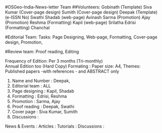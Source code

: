 #OSGeo-India-News-letter Team
##Volunteers:
Gobinath	 (Template)
Siva Kumar	 (Cover-page design)
Sumith	 (Cover-page design)
Deepak	 (Template) (e-ISSN No)
Swathi
Shadab	 (web-page)
Avinash
Sarma	 (Promotion)
Ajay	 (Promotion)
Reshma	 (Formatting)
Kapil      (web-page) 
Srilatha
Edrisi	 (Formatting)
Chanchal	

#Editorial Team:
Tasks:	Page Designing, Web-page, Formatting, Cover-page design, 
Promotion, 

#Review team:
Proof reading, 
Editing 

Frequency of Edition:  Per 3 months (Tri-monthly)      
Annual Edition too  (Hard Copy)
Formating : 
Paper size: A4, 
Themes:
Published papers -with references - and ABSTRACT only


1. Name and Number	: Deepak, 
2. Editorial team	: ALL
3. Page designing       : Kapil, Shadab
4. Formatting	 : Edrisi, Reshma
5. Promotion	 : Sarma, Ajay
6. Proof reading	: Deepak, Swathi
7. Cover page	 : Siva Kumar, Sumith
8. Discussions	 : 

News & Events	 :
Articles	 :
Tutorials	 :
Discussions	 :
